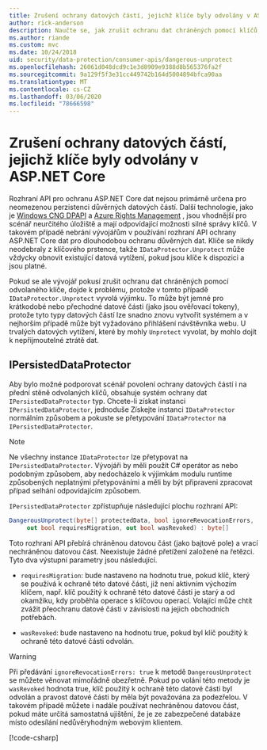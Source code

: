 ```yaml
---
title: Zrušení ochrany datových částí, jejichž klíče byly odvolány v ASP.NET Core
author: rick-anderson
description: Naučte se, jak zrušit ochranu dat chráněných pomocí klíčů, které od nich byly odvolány, v aplikaci ASP.NET Core.
ms.author: riande
ms.custom: mvc
ms.date: 10/24/2018
uid: security/data-protection/consumer-apis/dangerous-unprotect
ms.openlocfilehash: 26061d048dcd9c1e3d8909e9388d8b565376fa2f
ms.sourcegitcommit: 9a129f5f3e31cc449742b164d5004894bfca90aa
ms.translationtype: MT
ms.contentlocale: cs-CZ
ms.lasthandoff: 03/06/2020
ms.locfileid: "78666598"
---
```

# <a name="unprotect-payloads-whose-keys-have-been-revoked-in-aspnet-core"></a>Zrušení ochrany datových částí, jejichž klíče byly odvolány v ASP.NET Core

<a name="data-protection-consumer-apis-dangerous-unprotect"></a>

Rozhraní API pro ochranu ASP.NET Core dat nejsou primárně určena pro neomezenou perzistenci důvěrných datových částí. Další technologie, jako je [Windows CNG DPAPI](https://msdn.microsoft.com/library/windows/desktop/hh706794%28v=vs.85%29.aspx) a [Azure Rights Management](/rights-management/) , jsou vhodnější pro scénář neurčitého úložiště a mají odpovídající možnosti silné správy klíčů. V takovém případě nebrání vývojářům v používání rozhraní API ochrany ASP.NET Core dat pro dlouhodobou ochranu důvěrných dat. Klíče se nikdy neodebraly z klíčového prstence, takže `IDataProtector.Unprotect` může vždycky obnovit existující datová vytížení, pokud jsou klíče k dispozici a jsou platné.

Pokud se ale vývojář pokusí zrušit ochranu dat chráněných pomocí odvolaného klíče, dojde k problému, protože v tomto případě `IDataProtector.Unprotect` vyvolá výjimku. To může být jemné pro krátkodobé nebo přechodné datové části (jako jsou ověřovací tokeny), protože tyto typy datových částí lze snadno znovu vytvořit systémem a v nejhorším případě může být vyžadováno přihlášení návštěvníka webu. U trvalých datových vytížení, které by mohly `Unprotect` vyvolat, by mohlo dojít k nepřijmoutelné ztrátě dat.

## <a name="ipersisteddataprotector"></a>IPersistedDataProtector

Aby bylo možné podporovat scénář povolení ochrany datových částí i na přední stěně odvolaných klíčů, obsahuje systém ochrany dat `IPersistedDataProtector` typ. Chcete-li získat instanci `IPersistedDataProtector`, jednoduše Získejte instanci `IDataProtector` normálním způsobem a pokuste se přetypování `IDataProtector` na `IPersistedDataProtector`.

> [!NOTE]
> Ne všechny instance `IDataProtector` lze přetypovat na `IPersistedDataProtector`. Vývojáři by měli použít C# operátor as nebo podobným způsobem, aby nedocházelo k výjimkám modulu runtime způsobených neplatnými přetypováními a měli by být připraveni zpracovat případ selhání odpovídajícím způsobem.

`IPersistedDataProtector` zpřístupňuje následující plochu rozhraní API:

```csharp
DangerousUnprotect(byte[] protectedData, bool ignoreRevocationErrors,
     out bool requiresMigration, out bool wasRevoked) : byte[]
```

Toto rozhraní API přebírá chráněnou datovou část (jako bajtové pole) a vrací nechráněnou datovou část. Neexistuje žádné přetížení založené na řetězci. Tyto dva výstupní parametry jsou následující.

* `requiresMigration`: bude nastaveno na hodnotu true, pokud klíč, který se používá k ochraně této datové části, již není aktivním výchozím klíčem, např. klíč použitý k ochraně této datové části je starý a od okamžiku, kdy proběhla operace s klíčovou operací. Volající může chtít zvážit přeochranu datové části v závislosti na jejich obchodních potřebách.

* `wasRevoked`: bude nastaveno na hodnotu true, pokud byl klíč použitý k ochraně této datové části odvolán.

>[!WARNING]
> Při předávání `ignoreRevocationErrors: true` k metodě `DangerousUnprotect` se můžete věnovat mimořádně obezřetně. Pokud po volání této metody je `wasRevoked` hodnota true, klíč použitý k ochraně této datové části byl odvolán a pravost datové části by měla být považována za podezřelou. V takovém případě můžete i nadále používat nechráněnou datovou část, pokud máte určitá samostatná ujištění, že je ze zabezpečené databáze místo odesílání nedůvěryhodným webovým klientem.

[!code-csharp[](dangerous-unprotect/samples/dangerous-unprotect.cs)]
